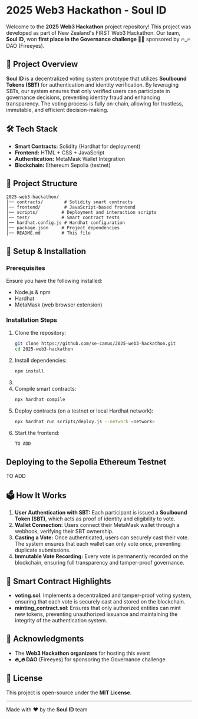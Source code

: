# 2025 Web3 Hackathon - Soul ID 

Welcome to the **2025 Web3 Hackathon** project repository! This project was developed as part of New Zealand's FIRST Web3 Hackathon. Our team, **Soul ID**, won **first place in the Governance challenge 👑🥇** sponsored by 🔥_🔥 DAO (Fireeyes).

## 🚀 Project Overview
**Soul ID** is a decentralized voting system prototype that utilizes **Soulbound Tokens (SBT)** for authentication and identity verification. By leveraging SBTs, our system ensures that only verified users can participate in governance decisions, preventing identity fraud and enhancing transparency. The voting process is fully on-chain, allowing for trustless, immutable, and efficient decision-making.


## 🛠️ Tech Stack
- **Smart Contracts:** Solidity (Hardhat for deployment)
- **Frontend:** HTML + CSS + JavaScript
- **Authentication:** MetaMask Wallet Integration
- **Blockchain:** Ethereum Sepolia (testnet)

## 📂 Project Structure
```
2025-web3-hackathon/
│── contracts/        # Solidity smart contracts
│── frontend/         # JavaScript-based frontend
│── scripts/         # Deployment and interaction scripts
│── test/            # Smart contract tests
│── hardhat.config.js # Hardhat configuration
│── package.json     # Project dependencies
│── README.md        # This file
```

## 🔧 Setup & Installation
### Prerequisites
Ensure you have the following installed:
- Node.js & npm
- Hardhat
- MetaMask (web browser extension)

### Installation Steps
1. Clone the repository:
   ```sh
   git clone https://github.com/se-camus/2025-web3-hackathon.git
   cd 2025-web3-hackathon
   ```
2. Install dependencies:
   ```sh
   npm install
   ```
4.     
4. Compile smart contracts:
   ```sh
   npx hardhat compile
   ```
5. Deploy contracts (on a testnet or local Hardhat network):
   ```sh
   npx hardhat run scripts/deploy.js --network <network>
   ```
6. Start the frontend:
   ```sh
   TO ADD
   ```
## Deploying to the Sepolia Ethereum Testnet
TO ADD

## 🗳️ How It Works
1. **User Authentication with SBT:** Each participant is issued a **Soulbound Token (SBT)**, which acts as proof of identity and eligibility to vote.
2. **Wallet Connection:** Users connect their MetaMask wallet through a webhook, verifying their SBT ownership.
3. **Casting a Vote:** Once authenticated, users can securely cast their vote. The system ensures that each wallet can only vote once, preventing duplicate submissions.
4. **Immutable Vote Recording:** Every vote is permanently recorded on the blockchain, ensuring full transparency and tamper-proof governance.

## 📜 Smart Contract Highlights
- **voting.sol**: Implements a decentralized and tamper-proof voting system, ensuring that each vote is securely cast and stored on the blockchain.
- **minting_contract.sol**: Ensures that only authorized entities can mint new tokens, preventing unauthorized issuance and maintaining the integrity of the authentication system.

## 📢 Acknowledgments
- The **Web3 Hackathon organizers** for hosting this event
- **🔥_🔥 DAO** (Fireeyes) for sponsoring the Governance challenge

## 📄 License
This project is open-source under the **MIT License**.

---
Made with ❤️ by the **Soul ID** team 
